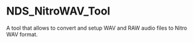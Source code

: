 # NDS_NitroWAV_Tool
A tool that allows to convert and setup WAV and RAW audio files to Nitro WAV format.
